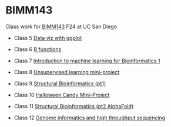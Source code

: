 # BIMM143
Class work for [BIMM143](https://github.com/sophiawang075/bimm143/) F24 at UC San Diego

- Class 5 [Data viz with ggplot](https://github.com/sophiawang075/bimm143/blob/main/class%205/class5.md)

- Class 6 [R functions](https://github.com/sophiawang075/bimm143/blob/main/Class%206%3A%20Write%20a%20Function%20Q6/Class-6-Write-a-Function-Q6.pdf)

- Class 7 [Introduction to machine learning for Bioinformatics 1](https://github.com/sophiawang075/bimm143/blob/main/class%207/Class-7-Machine-Learning-I.pdf)

- Class 8 [Unsupervised learning mini-project](https://github.com/sophiawang075/bimm143/blob/main/Class%208/Class-8--PCA-Mini-Project.pdf)

- Class 9 [Structural Bioinformatics (pt1)](https://github.com/sophiawang075/bimm143/blob/main/Class%209%3A%20Structural%20Bioinformatics/Class9_%20Structural%20Bioinformatics%20-%20Untitled.pdf)

- Class 10 [Halloween Candy Mini-Project](https://github.com/sophiawang075/bimm143/blob/main/Class%2010%3A%20Halloween%20Mini-Project/Class%2010-%20Halloween%20Mini-Project.qmd)

- Class 11 [Structural Bioinformatics (pt2 AlphaFold)]()

- Class 12 [Genome informatics and high throughput sequencing]()
